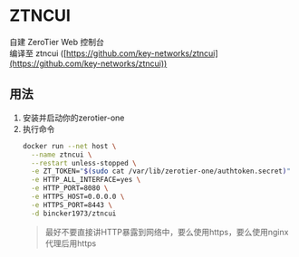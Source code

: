 # ZTNCUI
自建 ZeroTier Web 控制台  
编译至 ztncui ([https://github.com/key-networks/ztncui](https://github.com/key-networks/ztncui))
## 用法
1. 安装并启动你的zerotier-one
2. 执行命令  
   ```bash
   docker run --net host \
     --name ztncui \
     --restart unless-stopped \
     -e ZT_TOKEN="$(sudo cat /var/lib/zerotier-one/authtoken.secret)" \
     -e HTTP_ALL_INTERFACE=yes \
     -e HTTP_PORT=8080 \
     -e HTTPS_HOST=0.0.0.0 \
     -e HTTPS_PORT=8443 \
     -d bincker1973/ztncui
   ```
   > 最好不要直接讲HTTP暴露到网络中，要么使用https，要么使用nginx代理后用https
